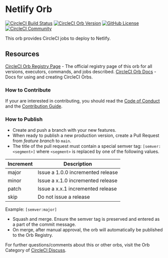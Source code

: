 # Netlify Orb

[![CircleCI Build Status](https://circleci.com/gh/assurance-maladie-digital/netlify-orb.svg?style=shield "CircleCI Build Status")](https://circleci.com/gh/assurance-maladie-digital/netlify-orb) [![CircleCI Orb Version](https://badges.circleci.com/orbs/assurance-maladie-digital/netlify.svg)](https://circleci.com/orbs/registry/orb/assurance-maladie-digital/netlify) [![GitHub License](https://img.shields.io/badge/license-MIT-lightgrey.svg)](https://raw.githubusercontent.com/assurance-maladie-digital/netlify-orb/main/LICENSE) [![CircleCI Community](https://img.shields.io/badge/community-CircleCI%20Discuss-343434.svg)](https://discuss.circleci.com/c/ecosystem/orbs)

This orb provides CircleCI jobs to deploy to Netlify.

## Resources

[CircleCI Orb Registry Page](https://circleci.com/orbs/registry/orb/assurance-maladie-digital/netlify-orb) - The official registry page of this orb for all versions, executors, commands, and jobs described.
[CircleCI Orb Docs](https://circleci.com/docs/2.0/orb-intro/#section=configuration) - Docs for using and creating CircleCI Orbs.

### How to Contribute

If your are interested in contributing, you should read the [Code of Conduct](CODE_OF_CONDUCT.md) and the [Contribution Guide](CONTRIBUTING.md).

### How to Publish

* Create and push a branch with your new features.
* When ready to publish a new production version, create a Pull Request from _feature branch_ to `main`.
* The title of the pull request must contain a special semver tag: `[semver:<segment>]` where `<segment>` is replaced by one of the following values.

| Increment | Description|
| ----------| -----------|
| major     | Issue a 1.0.0 incremented release|
| minor     | Issue a x.1.0 incremented release|
| patch     | Issue a x.x.1 incremented release|
| skip      | Do not issue a release|

Example: `[semver:major]`

* Squash and merge. Ensure the semver tag is preserved and entered as a part of the commit message.
* On merge, after manual approval, the orb will automatically be published to the Orb Registry.

For further questions/comments about this or other orbs, visit the Orb Category of [CircleCI Discuss](https://discuss.circleci.com/c/orbs).
